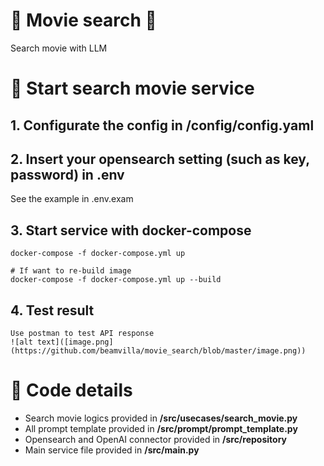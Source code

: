 # 🌟 Movie search 🌟
Search movie with LLM

# 🚀 Start search movie service
## 1. Configurate the config in /config/config.yaml
## 2. Insert your opensearch setting (such as key, password) in .env
See the example in .env.exam
## 3. Start service with docker-compose
```
docker-compose -f docker-compose.yml up

# If want to re-build image
docker-compose -f docker-compose.yml up --build
```

## 4. Test result
```
Use postman to test API response
![alt text]([image.png](https://github.com/beamvilla/movie_search/blob/master/image.png))
```

# 🚀 Code details
- Search movie logics provided in **/src/usecases/search_movie.py**
- All prompt template provided in **/src/prompt/prompt_template.py**
- Opensearch and OpenAI connector provided in **/src/repository**
- Main service file provided in **/src/main.py**

